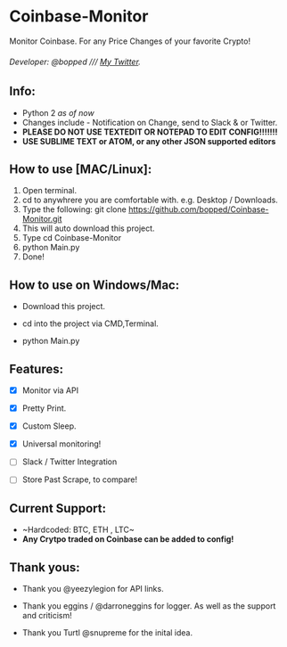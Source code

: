 # Coinbase-Monitor
Monitor Coinbase. For any Price Changes of your favorite Crypto!

###### Developer: @bopped /// [My Twitter](https://twitter.com/Backdoorcook).

## Info:

- Python 2 *as of now*
- Changes include - Notification on Change, send to Slack & or Twitter.
- **PLEASE DO NOT USE TEXTEDIT OR NOTEPAD TO EDIT CONFIG!!!!!!!**
- **USE SUBLIME TEXT or ATOM, or any other JSON supported editors** 

## How to use [MAC/Linux]:

1. Open terminal. 
2. cd to anywhrere you are comfortable with. e.g. Desktop / Downloads.
3. Type the following: git clone https://github.com/bopped/Coinbase-Monitor.git
4. This will auto download this project.
5. Type cd Coinbase-Monitor
6. python Main.py 
7. Done! 

## How to use on Windows/Mac:

- Download this project.

- cd into the project via CMD,Terminal. 

- python Main.py 









## Features:

- [x] Monitor via API

- [x] Pretty Print.

- [x] Custom Sleep.

- [x] Universal monitoring!

- [ ] Slack / Twitter Integration

- [ ] Store Past Scrape, to compare!


## Current Support:

- ~Hardcoded: BTC, ETH , LTC~
- **Any Crytpo traded on Coinbase can be added to config!**




## Thank yous:

- Thank you @yeezylegion for API links.

- Thank you eggins / @darroneggins for logger. As well as the support and criticism! 

- Thank you Turtl @snupreme for the inital idea. 

